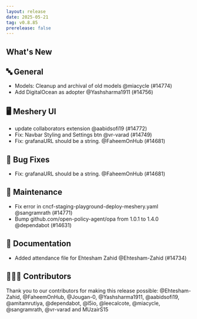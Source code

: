 ```yaml
---
layout: release
date: 2025-05-21
tag: v0.8.85
prerelease: false
---
```


## What's New
## 🔤 General
- Models: Cleanup and archival of old models @miacycle (#14774)
- Add DigitalOcean as adopter @Yashsharma1911 (#14756)

## 🖥 Meshery UI

- update collaborators extension @aabidsofi19 (#14772)
- Fix: Navbar Styling and Settings btn @vr-varad (#14749)
- Fix: grafanaURL should be a string. @FaheemOnHub (#14681)

## 🐛 Bug Fixes

- Fix: grafanaURL should be a string. @FaheemOnHub (#14681)

## 🧰 Maintenance

- Fix error in cncf-staging-playground-deploy-meshery.yaml @sangramrath (#14771)
- Bump github.com/open-policy-agent/opa from 1.0.1 to 1.4.0 @dependabot (#14631)

## 📖 Documentation

- Added attendance file for Ehtesham Zahid @Ehtesham-Zahid (#14734)

## 👨🏽‍💻 Contributors

Thank you to our contributors for making this release possible:
@Ehtesham-Zahid, @FaheemOnHub, @Jougan-0, @Yashsharma1911, @aabidsofi19, @amitamrutiya, @dependabot, @l5io, @leecalcote, @miacycle, @sangramrath, @vr-varad and MUzairS15

